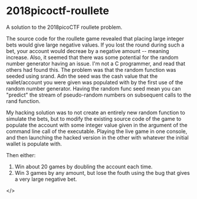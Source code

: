 # 2018picoctf-roullete
A solution to the 2018picoCTF roullete problem.

The source code for the roullete game revealed that placing large integer bets would give large negative values. If you lost the round during such a bet, your account would decreae by a negative amount -- meaning increase. Also, it seemed that there was some potential for the random number generator having an issue. I'm not a C programmer, and read that others had found this. The problem was that the random function was seeded using srand. Adn the seed was the cash value that the wallet/account you were given was populated with by the first use of the random number generator. Having the random func seed mean you can "predict" the stream of pseudo-random numbers on subsequent calls to the rand function.

My hacking solution was to not create an entirely new random function to simulate the bets, but to modify the existing source code of the game to populate the account with some integer value given in the argument of the command line call of the executable. Playing the live game in one console, and then launching the hacked version in the other with whatever the initial wallet is populate with.

Then either:
1. Win about 20 games by doubling the account each time.
2. Win 3 games by any amount, but lose the fouth using the bug that gives a very large negative bet.

</>
